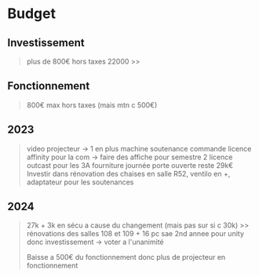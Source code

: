 # Budget

## Investissement

> plus de 800€ hors taxes
> 22000 >>  

## Fonctionnement

> 800€ max hors taxes (mais mtn c 500€)

## 2023

> video projecteur -> 1 en plus
> machine soutenance
> commande licence affinity pour la com -> faire des affiche pour semestre 2
> licence outcast pour les 3A
> fourniture 
> journée porte ouverte
> reste 29k€
> Investir dans rénovation des chaises en salle R52, ventilo en +, adaptateur pour les soutenances

## 2024

> 27k + 3k en sécu a cause du changement (mais pas sur si c 30k) >> rénovations des salles 108 et 109 + 16 pc sae 2nd annee pour unity donc investissement -> voter a l'unanimité
>
> Baisse a 500€ du fonctionnement
> donc plus de projecteur en fonctionnement
